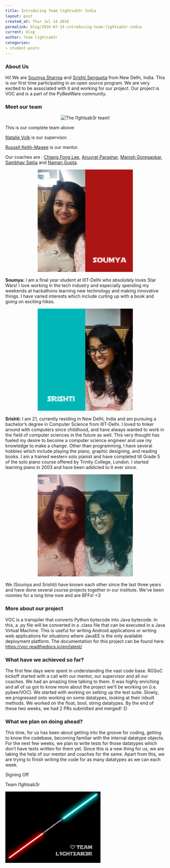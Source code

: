 ```yaml
---
title: Introducing Team l1ghtsab3r India
layout: post
created_at: Thur Jul 14 2016
permalink: blog/2016-07-14-introducing-team-l1ghtsab3r-india
current: blog
author: Team l1ghtsab3r
categories:
- student-posts
---
```



### About Us

Hi! We are [Soumya Sharma](https://twitter.com/soummyaah) and [Srishti Sengupta](https://twitter.com/SenguptaSrishti) from New Delhi, India. This is our first time participating in an open source program. We are very excited to be associated with it and working for our project. Our project is VOC and is a part of the PyBeeWare community.

### Meet our team

<center><img src="/img/blog/2016/l1ghtsab3r-team.png" alt="The l1ghtsab3r team!" style="width: 600px;"></center>


This is our complete team above:

[Natalie Volk](https://twitter.com/Nattivolk) is our supervisor.

[Russell Keith-Magee](https://twitter.com/freakboy3742) is our mentor.

Our coaches are : [Chiang Fong Lee](https://twitter.com/cflee), [Anuvrat Parashar](https://twitter.com/bhanuvrat), [Manish Goregaokar](https://twitter.com/ManishEarth), [Sambhav Satija](https://twitter.com/darkryder_s) and [Naman Gupta](https://twitter.com/namanspace).


<center><img src="/img/blog/2016/l1ghtsab3r-soumya.png" alt="Soumya" style="width: 300px;"></center>

**Soumya:** I am a final year student at IIIT-Delhi who absolutely loves Star Wars! I love working in the tech industry and especially spending my weekends at hackathons learning new technology and making innovative things. I have varied interests which include curling up with a book and going on exciting hikes.


<center><img src="/img/blog/2016/l1ghtsab3r-srishti.png" alt="Srishti" style="width: 300px;"></center>

**Srishti:** I am 21, currently residing in New Delhi, India and am pursuing a bachelor’s degree in Computer Science from IIIT-Delhi. I loved to tinker around with computers since childhood, and have always wanted to work in the field of computer sciences in the future as well. This very thought has fueled my desire to become a computer science engineer and use my knowledge to make a change. Other than programming, I have several hobbies which include playing the piano, graphic designing, and reading books.  I am a trained western solo pianist and have completed till Grade 5 of the solo piano course offered by Trinity College, London. I started learning piano in 2003 and have been addicted to it ever since.


<center><img src="/img/blog/2016/l1ghtsab3r-soumyasrishti.png" alt="Soumya and Srishti" style="width: 300px;"></center>

We (Soumya and Srishti) have known each other since the last three years and have done several course projects together in our institute. We've been roomies for a long time now and are BFFs! <3

### More about our project

VOC is a transpiler that converts Python bytecode into Java bytecode. In this, a .py file will be converted in a .class file that can be executed in a Java Virtual Machine. This is useful for writing Android applications or writing web applications for situations where JavaEE is the only available deployment platform. The documentation for this project can be found here: https://voc.readthedocs.io/en/latest/

### What have we achieved so far?

The first few days were spent in understanding the vast code base. RGSoC kickoff started with a call with our mentor, our supervisor and all our coaches. We had an amazing time talking to them. It was highly enriching and all of us got to know more about the project we'll be working on (i.e. pybee/VOC).
We started with working on setting up the test suite. Slowly, we progressed onto working on some datatypes, looking at their inbuilt methods. We worked on the float, bool, string datatypes. By the end of these two weeks, we had 2 PRs submitted and merged! :D

### What we plan on doing ahead?

This time, for us has been about getting into the groove for coding, getting to know the codebase, becoming familiar with the internal datatype objects.
For the next few weeks, we plan to write tests for those datatypes which don’t have tests written for them yet. Since this is a new thing for us, we are taking the help of our mentor and coaches for the same. Apart from this, we are trying to finish writing the code for as many datatypes as we can each week.

Signing Off

Team l1ghtsab3r

<img src="/img/blog/2016/l1ghtsab3r-heart.png" alt="goodbye!" style="width: 300px;">
